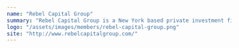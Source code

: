 ```yaml
---
name: "Rebel Capital Group"
summary: "Rebel Capital Group is a New York based private investment firm that provides capital to companies in the lower middle-market. "
logo: "/assets/images/members/rebel-capital-group.png"
site: "http://www.rebelcapitalgroup.com/"
---
```

